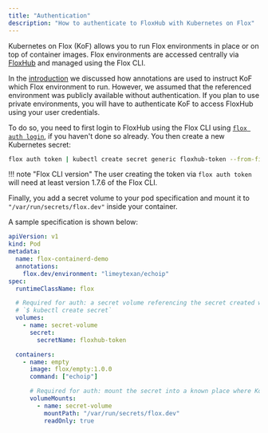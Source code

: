 ```yaml
---
title: "Authentication"
description: "How to authenticate to FloxHub with Kubernetes on Flox"
---
```


Kubernetes on Flox (KoF) allows you to run Flox environments in place or on top of container images.
Flox environments are accessed centrally via [FloxHub][floxhub] and managed using the Flox CLI.

In the [introduction][intro] we discussed how annotations are used to instruct KoF which Flox environment to run.
However, we assumed that the referenced environment was publicly available without authentication.
If you plan to use private environments, you will have to authenticate KoF to access FloxHub using your user credentials.

To do so, you need to first login to FloxHub using the Flox CLI using [`flox auth login`][flox_auth], if you haven't done so already.
You then create a new Kubernetes secret:

```bash
flox auth token | kubectl create secret generic floxhub-token --from-file=floxhub-token=/dev/stdin
```

!!! note "Flox CLI version"
    The user creating the token via `flox auth token` will need at least version 1.7.6 of the Flox CLI.

Finally, you add a secret volume to your pod specification and mount it to `"/var/run/secrets/flox.dev"` inside your container.

A sample specification is shown below:

```yaml
apiVersion: v1
kind: Pod
metadata:
  name: flox-containerd-demo
  annotations:
    flox.dev/environment: "limeytexan/echoip"
spec:
  runtimeClassName: flox

  # Required for auth: a secret volume referencing the secret created with
  # `$ kubectl create secret`
  volumes:
    - name: secret-volume
      secret:
        secretName: floxhub-token

  containers:
    - name: empty
      image: flox/empty:1.0.0
      command: ["echoip"]

      # Required for auth: mount the secret into a known place where KoF can read it.
      volumeMounts:
        - name: secret-volume
          mountPath: "/var/run/secrets/flox.dev"
          readOnly: true
```

[intro]: ./intro.md
[floxhub]: ../concepts/floxhub.md
[flox_auth]: ../man/flox-auth.md
